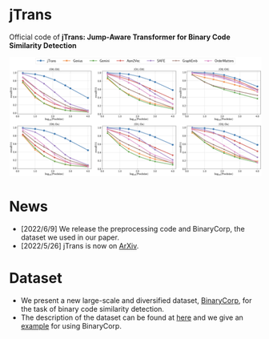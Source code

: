 # jTrans
Official code of **jTrans: Jump-Aware Transformer for Binary Code Similarity Detection**

![Illustrating the performance of the proposed jTrans](/figures/poolsizecompare.png)

# News
* \[2022/6/9\] We release the preprocessing code and BinaryCorp, the dataset we used in our paper.
* \[2022/5/26\] jTrans is now on [ArXiv](https://arxiv.org/pdf/2205.12713.pdf).

# Dataset
- We present a new large-scale and diversified dataset, [BinaryCorp](https://cloud.vul337.team:8443/s/cxnH8DfZTADLKCs), for the task of binary code similarity detection. 
- The description of the dataset can be found at [here](datautils/README.md) and we give an [example](datautils/playdata.py) for using BinaryCorp.